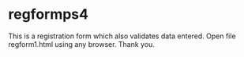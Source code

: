 # regformps4
This is a registration form which also validates data entered.
Open file regform1.html using any browser.
Thank you.
